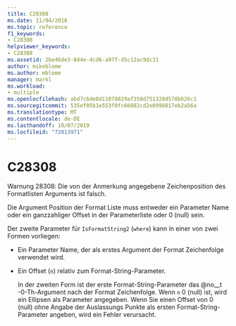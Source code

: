 ```yaml
---
title: C28308
ms.date: 11/04/2016
ms.topic: reference
f1_keywords:
- C28308
helpviewer_keywords:
- C28308
ms.assetid: 2be46de3-844e-4cd6-a97f-d5c12ac9dc31
author: mikeblome
ms.author: mblome
manager: markl
ms.workload:
- multiple
ms.openlocfilehash: abd7c6de8d11078829af358d751328d578b626c1
ms.sourcegitcommit: 535ef05b1e553f0fc66082cd2e0998817eb2a56a
ms.translationtype: MT
ms.contentlocale: de-DE
ms.lasthandoff: 10/07/2019
ms.locfileid: "72013971"
---
```

# <a name="c28308"></a>C28308
Warnung 28308: Die von der Anmerkung angegebene Zeichenposition des Formatlisten Arguments ist falsch.

 Die Argument Position der Format Liste muss entweder ein Parameter Name oder ein ganzzahliger Offset in der Parameterliste oder 0 (null) sein.

 Der zweite Parameter für `IsFormatString2` (`where`) kann in einer von zwei Formen vorliegen:

- Ein Parameter Name, der als erstes Argument der Format Zeichenfolge verwendet wird.

- Ein Offset (`n`) relativ zum Format-String-Parameter.

  In der zweiten Form ist der erste Format-String-Parameter das @no__t -0-Th-Argument nach der Format Zeichenfolge. Wenn `n` 0 (null) ist, wird ein Ellipsen als Parameter angegeben. Wenn Sie einen Offset von 0 (null) ohne Angabe der Auslassungs Punkte als ersten Format-String-Parameter angeben, wird ein Fehler verursacht.